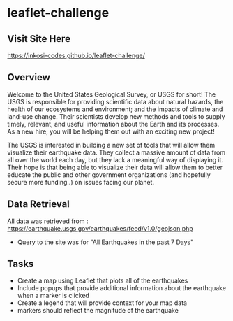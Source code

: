 # leaflet-challenge

## Visit Site Here

https://inkosi-codes.github.io/leaflet-challenge/

## Overview
Welcome to the United States Geological Survey, or USGS for short! The USGS is responsible for providing scientific data about natural hazards, the health of our ecosystems and environment; and the impacts of climate and land-use change. Their scientists develop new methods and tools to supply timely, relevant, and useful information about the Earth and its processes. As a new hire, you will be helping them out with an exciting new project!

The USGS is interested in building a new set of tools that will allow them visualize their earthquake data. They collect a massive amount of data from all over the world each day, but they lack a meaningful way of displaying it. Their hope is that being able to visualize their data will allow them to better educate the public and other government organizations (and hopefully secure more funding..) on issues facing our planet.

## Data Retrieval 

All data was retrieved from : https://earthquake.usgs.gov/earthquakes/feed/v1.0/geojson.php

* Query to the site was for "All Earthquakes in the past 7 Days"


## Tasks

* Create a map using Leaflet that plots all of the earthquakes
* Include popups that provide additional information about the earthquake when a marker is clicked
* Create a legend that will provide context for your map data
* markers should reflect the magnitude of the earthquake